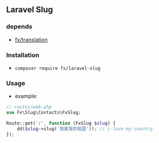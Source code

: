 ## Laravel Slug

### depends

- [fx/translation](https://github.com/nfangxu/package-fx-translation)

### Installation

- `composer require fx/laravel-slug`

### Usage

- example:

```php
// routes/web.php
use Fx\Slug\Contacts\FxSlug;

Route::get('/', function (FxSlug $slug) {
    dd($slug->slug('我爱我的祖国')); // i-love-my-country
});
```
